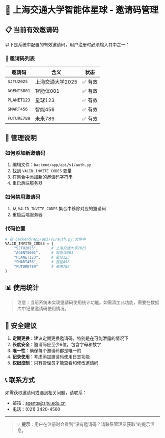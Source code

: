 # 🎫 上海交通大学智能体星球 - 邀请码管理

## 📋 当前有效邀请码

以下是系统中配置的有效邀请码，用户注册时必须输入其中之一：

### 🔑 邀请码列表

| 邀请码 | 含义 | 状态 |
|--------|------|------|
| `SJTU2025` | 上海交通大学2025 | ✅ 有效 |
| `AGENTS001` | 智能体001 | ✅ 有效 |
| `PLANET123` | 星球123 | ✅ 有效 |
| `SMART456` | 智能456 | ✅ 有效 |
| `FUTURE789` | 未来789 | ✅ 有效 |

## 🔧 管理说明

### 如何添加新邀请码
1. 编辑文件：`backend/app/api/v1/auth.py`
2. 找到 `VALID_INVITE_CODES` 变量
3. 在集合中添加新的邀请码字符串
4. 重启后端服务器

### 如何禁用邀请码
1. 从 `VALID_INVITE_CODES` 集合中移除对应的邀请码
2. 重启后端服务器

### 代码位置
```python
# 在 backend/app/api/v1/auth.py 文件中
VALID_INVITE_CODES = {
    "SJTU2025",      # 上海交通大学2025
    "AGENTS001",     # 智能体001
    "PLANET123",     # 星球123
    "SMART456",      # 智能456
    "FUTURE789"      # 未来789
}
```

## 📊 使用统计

> 注意：当前系统未实现邀请码使用统计功能。如需添加此功能，需要在数据库中记录邀请码使用情况。

## 🔐 安全建议

1. **定期更换**：建议定期更换邀请码，特别是在可能泄露的情况下
2. **长度安全**：邀请码应至少6位，包含字母和数字
3. **唯一性**：确保每个邀请码都是唯一的
4. **记录使用**：考虑添加邀请码使用日志功能
5. **权限控制**：只有管理员才能查看和修改邀请码

## 📞 联系方式

如需获取邀请码或遇到相关问题，请联系：
- 邮箱：agents@sjtu.edu.cn
- 电话：(021) 3420-4560

---

> 💡 **提示**：用户在注册时会看到"没有邀请码？请联系管理员获取"的提示信息。 
